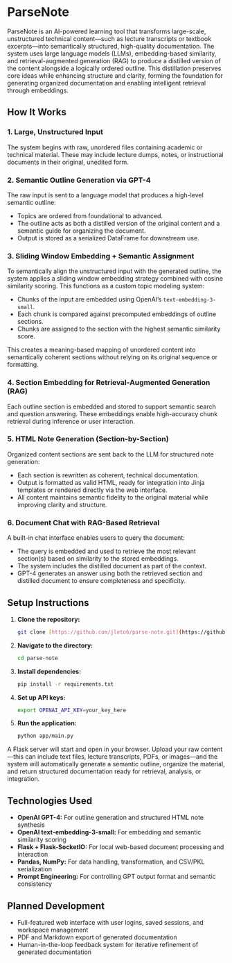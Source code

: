 
# ParseNote

ParseNote is an AI-powered learning tool that transforms large-scale, unstructured technical content—such as lecture transcripts or textbook excerpts—into semantically structured, high-quality documentation. The system uses large language models (LLMs), embedding-based similarity, and retrieval-augmented generation (RAG) to produce a distilled version of the content alongside a logically ordered outline. This distillation preserves core ideas while enhancing structure and clarity, forming the foundation for generating organized documentation and enabling intelligent retrieval through embeddings.

## How It Works

### 1. Large, Unstructured Input  
The system begins with raw, unordered files containing academic or technical material. These may include lecture dumps, notes, or instructional documents in their original, unedited form.

### 2. Semantic Outline Generation via GPT-4  
The raw input is sent to a language model that produces a high-level semantic outline:
- Topics are ordered from foundational to advanced.
- The outline acts as both a distilled version of the original content and a semantic guide for organizing the document.
- Output is stored as a serialized DataFrame for downstream use.

### 3. Sliding Window Embedding + Semantic Assignment  
To semantically align the unstructured input with the generated outline, the system applies a sliding window embedding strategy combined with cosine similarity scoring. This functions as a custom topic modeling system:
- Chunks of the input are embedded using OpenAI’s `text-embedding-3-small`.
- Each chunk is compared against precomputed embeddings of outline sections.
- Chunks are assigned to the section with the highest semantic similarity score.

This creates a meaning-based mapping of unordered content into semantically coherent sections without relying on its original sequence or formatting.

### 4. Section Embedding for Retrieval-Augmented Generation (RAG)  
Each outline section is embedded and stored to support semantic search and question answering. These embeddings enable high-accuracy chunk retrieval during inference or user interaction.

### 5. HTML Note Generation (Section-by-Section)  
Organized content sections are sent back to the LLM for structured note generation:
- Each section is rewritten as coherent, technical documentation.
- Output is formatted as valid HTML, ready for integration into Jinja templates or rendered directly via the web interface.
- All content maintains semantic fidelity to the original material while improving clarity and structure.

### 6. Document Chat with RAG-Based Retrieval  
A built-in chat interface enables users to query the document:
- The query is embedded and used to retrieve the most relevant section(s) based on similarity to the stored embeddings.
- The system includes the distilled document as part of the context.
- GPT-4 generates an answer using both the retrieved section and distilled document to ensure completeness and specificity.


## Setup Instructions

1.  **Clone the repository:**
    ```bash
    git clone [https://github.com/jleto6/parse-note.git](https://github.com/jleto6/parse-note.git)
    ```
2.  **Navigate to the directory:**
    ```bash
    cd parse-note
    ```
3.  **Install dependencies:**
    ```bash
    pip install -r requirements.txt
    ```
4.  **Set up API keys:**
    ```bash
    export OPENAI_API_KEY=your_key_here
    ```
5.  **Run the application:**
    ```bash
    python app/main.py
    ```

A Flask server will start and open in your browser. Upload your raw content—this can include text files, lecture transcripts, PDFs, or images—and the system will automatically generate a semantic outline, organize the material, and return structured documentation ready for retrieval, analysis, or integration.

## Technologies Used

* **OpenAI GPT-4:** For outline generation and structured HTML note synthesis
* **OpenAI text-embedding-3-small:** For embedding and semantic similarity scoring
* **Flask + Flask-SocketIO:** For local web-based document processing and interaction
* **Pandas, NumPy:** For data handling, transformation, and CSV/PKL serialization
* **Prompt Engineering:** For controlling GPT output format and semantic consistency

## Planned Development

- Full-featured web interface with user logins, saved sessions, and workspace management  
- PDF and Markdown export of generated documentation  
- Human-in-the-loop feedback system for iterative refinement of generated documentation  